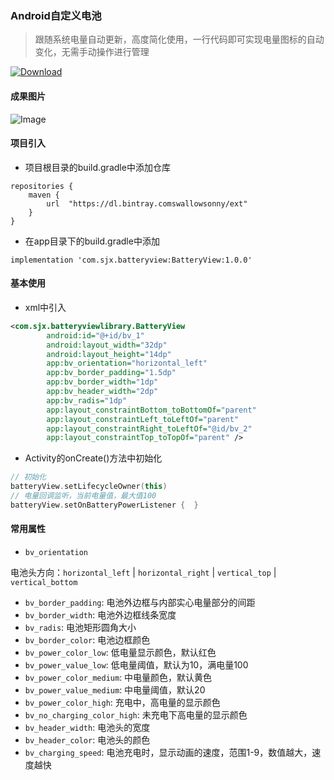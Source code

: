 
### Android自定义电池
> 跟随系统电量自动更新，高度简化使用，一行代码即可实现电量图标的自动变化，无需手动操作进行管理

[ ![Download](https://api.bintray.com/packages/swallowsonny/ext/BatteryView/images/download.svg?version=1.0.0) ](https://bintray.com/swallowsonny/ext/BatteryView/1.0.0/link)

#### 成果图片
![Image](https://github.com/swallowsonny/BatteryView/tree/master/imgs/battery.jpg)



#### 项目引入
- 项目根目录的build.gradle中添加仓库
```
repositories {
	maven {
		url  "https://dl.bintray.comswallowsonny/ext"
	}
}
```
- 在app目录下的build.gradle中添加
```
implementation 'com.sjx.batteryview:BatteryView:1.0.0'
```

#### 基本使用
- xml中引入
```xml
<com.sjx.batteryviewlibrary.BatteryView
        android:id="@+id/bv_1"
        android:layout_width="32dp"
        android:layout_height="14dp"
        app:bv_orientation="horizontal_left"
        app:bv_border_padding="1.5dp"
        app:bv_border_width="1dp"
        app:bv_header_width="2dp"
        app:bv_radis="1dp"
        app:layout_constraintBottom_toBottomOf="parent"
        app:layout_constraintLeft_toLeftOf="parent"
        app:layout_constraintRight_toLeftOf="@id/bv_2"
        app:layout_constraintTop_toTopOf="parent" />
```

- Activity的onCreate()方法中初始化
```kotlin
// 初始化
batteryView.setLifecycleOwner(this)
// 电量回调监听，当前电量值，最大值100
batteryView.setOnBatteryPowerListener {  }
```

#### 常用属性
- `bv_orientation`

电池头方向：`horizontal_left` | `horizontal_right` | `vertical_top` | `vertical_bottom`
- `bv_border_padding`: 电池外边框与内部实心电量部分的间距
- `bv_border_width`: 电池外边框线条宽度
- `bv_radis`: 电池矩形圆角大小
- `bv_border_color`: 电池边框颜色
- `bv_power_color_low`: 低电量显示颜色，默认红色
- `bv_power_value_low`: 低电量阈值，默认为10，满电量100
- `bv_power_color_medium`: 中电量颜色，默认黄色
- `bv_power_value_medium`: 中电量阈值，默认20
- `bv_power_color_high`: 充电中，高电量的显示颜色
- `bv_no_charging_color_high`: 未充电下高电量的显示颜色
- `bv_header_width`: 电池头的宽度
- `bv_header_color`: 电池头的颜色
- `bv_charging_speed`: 电池充电时，显示动画的速度，范围1-9，数值越大，速度越快



